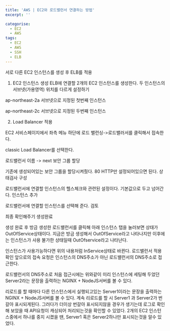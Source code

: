 ```yaml
---
title: 'AWS | EC2와 로드밸런서 연결하는 방법'
excerpt: ''

categorise:
  - EC2
  - AWS
tags:
  - EC2
  - AWS
  - SSH
  - ELB
---
```


서로 다른 EC2 인스턴스를 생성 후 ELB를 적용

1. EC2 인스턴스 생성
   ELB에 연결할 2개의 EC2 인스턴스를 생성한다.
   두 인스턴스의 서브넷(가용영역) 위치를 다르게 설정하기

ap-northeast-2a 서브넷으로 지정된 첫번째 인스턴스

ap-northeast-2c 서브넷으로 지정된 두번째 인스턴스

2. Load Balancer 적용

EC2 서비스페이지에서 좌측 메뉴 하단에 로드 밸런싱->로드밸러서를 클릭해서 접속한다.

classic Load Balancer를 선택한다.

로드밸런서 이름 -> next
보안 그룹 할당

기존에 생성되어있는 보안 그룹을 할당시켜줬다.
80 HTTP만 설정되어있으면 된다.
상태검사 구성

로드밸런서에 연결할 인스턴스의 헬스체크와 관련된 설정이다.
기본값으로 두고 넘어간다.
인스턴스 추가

로드밸런서에 연결할 인스턴스를 선택해 준다.
검토

최종 확인해주기
생성완료

생성 완료 후 방금 생성한 로드밸런서를 클릭해 아래 인스턴스 탭을 눌러보면 상태가 OutOfService상태이다.
지금은 방금 생성해서 OutOfService라고 나타나지만 이후에는 인스턴스가 사용 불가한 상태일때 OutOfservice라고 나타난다.

인스턴스가 사용가능하다면 위의 내용처럼 InService상태로 바뀐다.
로드밸런서 적용 확인
앞으로의 접속 요청은 인스턴스의 DNS주소가 아닌 로드밸런서의 DNS주소로 접근한다.

로드밸런서의 DNS주소로 처음 접근시에는 위와같이 미리 인스턴스에 세팅해 두었던 Server2라는 문장을 출력하는 NGINX + NodeJS서버를 볼 수 있다.

리로드를 할 때마다 다른 인스턴스에서 실행되고있는 Server1이라는 문장을 출력하는 NGINX + NodeJS서버를 볼 수 있다.
계속 리로드를 할 시 Server1 과 Server2가 번갈아 표시되게된다.
그러다가 더이상 번갈아 표시되지않을 경우가 생기는데 로그로 확인해 보았을 때 API요청이 캐싱되어 처리되는것을 확인할 수 있었다.
2개의 EC2 인스턴스중에서 하나를 중지 시켰을 땐, Server1 혹은 Server2하나만 표시되는것을 알수 있었다.
